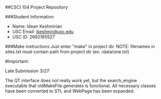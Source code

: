 ##CSCI 104 Project Repository

###Student Information
  + Name: Idean Keshmirian
  + USC Email: ikeshmir@usc.edu
  + USC ID: 2692165527

###Make instructions
	Just enter "make" in project dir.
	NOTE: filenames in sites.txt must contain path from project dir (ex: /data/one.txt)

#Important:

Late Submission 3/27:

The QT interface does not really work yet, but the search_engine executable that oldMakeFile generates is functional. All necessary classes have been converted to STL and WebPage has been expanded.
